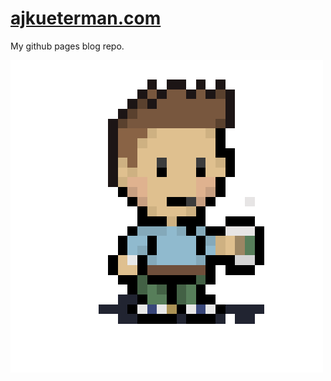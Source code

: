 # [ajkueterman.com](http://ajkueterman.com)

My github pages blog repo.

![AJ peace sprite](images/ajk-coffee-sprite.gif)
